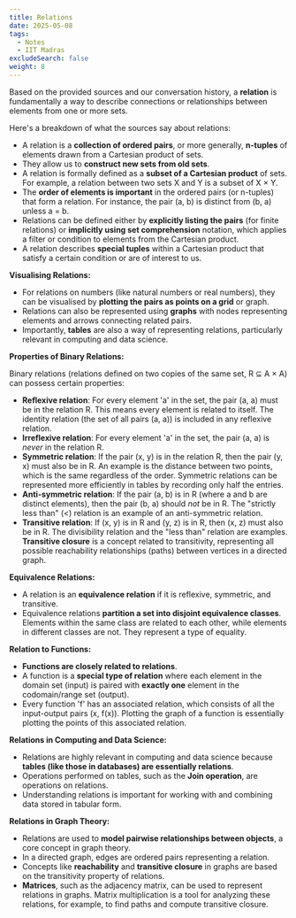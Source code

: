 ```yaml
---
title: Relations
date: 2025-05-08
tags:
  - Notes 
  - IIT Madras
excludeSearch: false
weight: 8
---
```


Based on the provided sources and our conversation history, a **relation** is fundamentally a way to describe connections or relationships between elements from one or more sets.

Here's a breakdown of what the sources say about relations:

*   A relation is a **collection of ordered pairs**, or more generally, **n-tuples** of elements drawn from a Cartesian product of sets.
*   They allow us to **construct new sets from old sets**.
*   A relation is formally defined as a **subset of a Cartesian product** of sets. For example, a relation between two sets X and Y is a subset of X × Y.
*   The **order of elements is important** in the ordered pairs (or n-tuples) that form a relation. For instance, the pair (a, b) is distinct from (b, a) unless a = b.
*   Relations can be defined either by **explicitly listing the pairs** (for finite relations) or **implicitly using set comprehension** notation, which applies a filter or condition to elements from the Cartesian product.
*   A relation describes **special tuples** within a Cartesian product that satisfy a certain condition or are of interest to us.

**Visualising Relations:**

*   For relations on numbers (like natural numbers or real numbers), they can be visualised by **plotting the pairs as points on a grid** or graph.
*   Relations can also be represented using **graphs** with nodes representing elements and arrows connecting related pairs.
*   Importantly, **tables** are also a way of representing relations, particularly relevant in computing and data science.

**Properties of Binary Relations:**

Binary relations (relations defined on two copies of the same set, R ⊆ A × A) can possess certain properties:

*   **Reflexive relation**: For every element 'a' in the set, the pair (a, a) must be in the relation R. This means every element is related to itself. The identity relation (the set of all pairs (a, a)) is included in any reflexive relation.
*   **Irreflexive relation**: For every element 'a' in the set, the pair (a, a) is *never* in the relation R.
*   **Symmetric relation**: If the pair (x, y) is in the relation R, then the pair (y, x) must also be in R. An example is the distance between two points, which is the same regardless of the order. Symmetric relations can be represented more efficiently in tables by recording only half the entries.
*   **Anti-symmetric relation**: If the pair (a, b) is in R (where a and b are distinct elements), then the pair (b, a) should *not* be in R. The "strictly less than" (<) relation is an example of an anti-symmetric relation.
*   **Transitive relation**: If (x, y) is in R and (y, z) is in R, then (x, z) must also be in R. The divisibility relation and the "less than" relation are examples. **Transitive closure** is a concept related to transitivity, representing all possible reachability relationships (paths) between vertices in a directed graph.

**Equivalence Relations:**

*   A relation is an **equivalence relation** if it is reflexive, symmetric, and transitive.
*   Equivalence relations **partition a set into disjoint equivalence classes**. Elements within the same class are related to each other, while elements in different classes are not. They represent a type of equality.

**Relation to Functions:**

*   **Functions are closely related to relations**.
*   A function is a **special type of relation** where each element in the domain set (input) is paired with **exactly one** element in the codomain/range set (output).
*   Every function 'f' has an associated relation, which consists of all the input-output pairs (x, f(x)). Plotting the graph of a function is essentially plotting the points of this associated relation.

**Relations in Computing and Data Science:**

*   Relations are highly relevant in computing and data science because **tables (like those in databases) are essentially relations**.
*   Operations performed on tables, such as the **Join operation**, are operations on relations.
*   Understanding relations is important for working with and combining data stored in tabular form.

**Relations in Graph Theory:**

*   Relations are used to **model pairwise relationships between objects**, a core concept in graph theory.
*   In a directed graph, edges are ordered pairs representing a relation.
*   Concepts like **reachability** and **transitive closure** in graphs are based on the transitivity property of relations.
*   **Matrices**, such as the adjacency matrix, can be used to represent relations in graphs. Matrix multiplication is a tool for analyzing these relations, for example, to find paths and compute transitive closure.